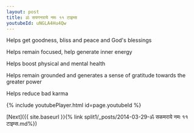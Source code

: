 ```yaml
---
layout: post
title: ॐ सयगनराये नमः ११ टाइम्स
youtubeId: uNGLA4Hu4Qw
---
```

 
 
Helps get goodness, bliss and peace and God's blessings
 
Helps remain focused, help generate inner energy 
 
Helps boost physical and mental health 
 
Helps remain grounded and generates a sense of gratitude towards the greater power 
 
Helps reduce bad karma
 
 
 
 


{% include youtubePlayer.html id=page.youtubeId %}
 
[Next]({{ site.baseurl }}{% link  split1/_posts/2014-03-29-ॐ सकमराये नमः ११ टाइम्स.md%})
 
